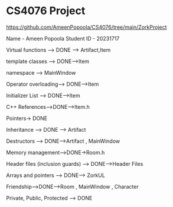 # CS4076 Project

https://github.com/AmeenPopoola/CS4076/tree/main/ZorkProject

Name - Ameen Popoola
Student ID - 20231717

Virtual functions --> DONE --> Artifact,Item

template classes --> DONE-->Item

namespace --> MainWindow

Operator overloading--> DONE-->Item

Initializer List --> DONE-->Item

C++ References-->DONE-->Item.h

Pointers-> DONE

Inheritance --> DONE --> Artifact

Destructors --> DONE-->Artifact , MainWindow 

Memory management-->DONE->Room.h

Header files (inclusion guards) --> DONE-->Header Files

Arrays and pointers --> DONE--> ZorkUL

Friendship-->DONE-->Room , MainWindow , Character

Private, Public, Protected --> DONE
